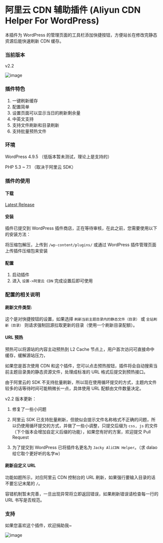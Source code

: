 # 阿里云 CDN 辅助插件 (Aliyun CDN Helper For WordPress)

本插件为 WordPress 的管理页面的工具栏添加快捷按钮，方便站长在修改完静态资源后能快速刷新 CDN 缓存。

### 当前版本

v2.2

![image][image-1]

### 插件特色

1. 一键刷新缓存
2. 配置简单
3. 设置页面可以显示当日的刷新剩余量
4. 中英文支持
5. 支持文件刷新和目录刷新
6. 支持批量预热文件

### 环境

WordPress 4.9.5 （低版本暂未测试，理论上是支持的）

PHP 5.3 ~ 7.1 （取决于阿里云 SDK）

### 插件的使用
#### 下载
[Latest Release][1]

#### 安装

插件已提交到 WordPress 插件商店，正在等待审核，在此之前，您需要使用以下的安装方法：

将压缩包解压，上传到 `/wp-content/plugins/` 或通过 WordPress 插件管理页面上传插件压缩包来安装

#### 配置

1. 启动插件
2. 进入 `设置->阿里云 CDN` 完成设置后即可使用

### 配置的相关说明
#### 刷新文件类型:

这个是对快捷按钮的设置，如果选择 `刷新当前主题目录内的静态文件（目录）` 或 `全站刷新（目录）` 则请求强制回源拉取更新的目录（使用一个刷新目录配额）。

#### URL 预热

预热可以将源站的内容主动预热到 L2 Cache 节点上，用户首次访问可直接命中缓存，缓解源站压力，

如果您是首次使用 CDN 和这个插件，您可以点击预热按钮，插件将会自动搜索当前主题目录类的静态资源文件，处理成标准的 URL 格式后提交到预热接口。

由于阿里云的 SDK 不支持批量刷新，所以现在使用循环提交的方式，主题内文件较多的话等待时间可能稍微长一点，具体使用 URL 配额由文件数量决定。

v2.2 版本更新：

1. 修复了一些小问题

2. 阿里云 SDK 已支持批量刷新，但貌似会提示文件名称格式不正确的问题，所以仍使用循环提交的方式，并做了一些小调整，只提交后缀为 `css, js` 的文件（下个版本会增加自定义后缀的功能），如果您有好的方案，欢迎提交 Pull Request

3. 为了提交到 WordPress 已将插件名更名为 `Jacky AliCDN Helper`。（求 dalao 给它取个更好听的名字w）

#### 刷新自定义 URL

功能如题所示，对应阿里云 CDN 控制台的 URL 刷新，如果强行要输入目录的话不要忘记末尾的 `/`。

容错机制暂未完善，一旦出现异常将立即返回错误，如果刷新错误请检查每一行的 URL 书写是否规范。


### 支持
如果您喜欢这个插件，欢迎捐助我~

![image][image-2]


[1]:	https://github.com/0xJacky/jacky-alicdn-helper/releases/latest

[image-1]:	https://github.com/0xJacky/aliyun-cdn-helper/raw/master/assets/screenshot-1.png
[image-2]:  https://github.com/0xJacky/aliyun-cdn-helper/raw/master/assets/my_alipay.png
